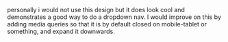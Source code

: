 personally i would not use this design but it does look cool and demonstrates a good way to do a dropdown nav. I would improve on this by adding media queries so that it is by default closed on mobile-tablet or something, and expand it downwards.